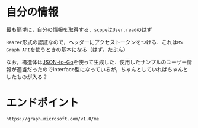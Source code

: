 # 自分の情報

最も簡単に，自分の情報を取得する．`scope`は`User.read`のはず

`Bearer`形式の認証なので，ヘッダーにアクセストークンをつける．これは`MS Graph API`を使うときの基本になる（はず，たぶん）

なお，構造体は[JSON-to-Go](https://mholt.github.io/json-to-go/)を使って生成した．使用したサンプルのユーザー情報が適当だったのでinterface型になっているが，ちゃんとしていればちゃんとしたものが入る？

# エンドポイント

`https://graph.microsoft.com/v1.0/me`